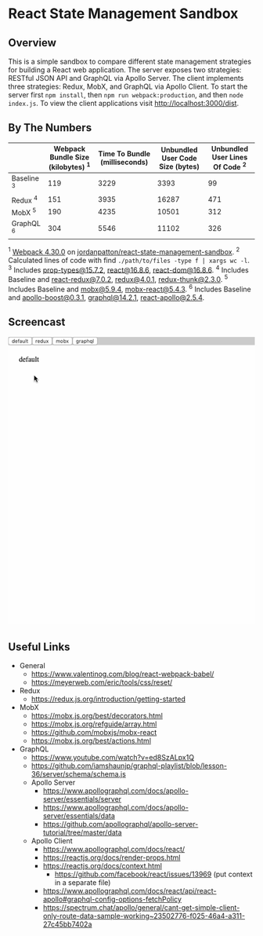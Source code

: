 # React State Management Sandbox

## Overview
This is a simple sandbox to compare different state management strategies for building a
React web application. The server exposes two strategies: RESTful JSON API and GraphQL via
Apollo Server. The client implements three strategies: Redux, MobX, and GraphQL via Apollo
Client. To start the server first `npm install`, then `npm run webpack:production`, and
then `node index.js`. To view the client applications visit
[http://localhost:3000/dist](http://localhost:3000/dist).

## By The Numbers
|                       | Webpack Bundle Size (kilobytes) <sup>1</sup> | Time To Bundle (milliseconds) | Unbundled User Code Size (bytes) | Unbundled User Lines Of Code <sup>2</sup> |
| --------------------- | -------------------------------------------- | ----------------------------- | -------------------------------- | ----------------------------------------- |
| Baseline <sup>3</sup> | 119                                          | 3229                          | 3393                             | 99                                        |
| Redux <sup>4</sup>    | 151                                          | 3935                          | 16287                            | 471                                       |
| MobX <sup>5</sup>     | 190                                          | 4235                          | 10501                            | 312                                       |
| GraphQL <sup>6</sup>  | 304                                          | 5546                          | 11102                            | 326                                       |
<sup>1</sup> [Webpack 4.30.0](https://github.com/webpack/webpack) on [jordanpatton/react-state-management-sandbox](https://github.com/jordanpatton/react-state-management-sandbox).
<sup>2</sup> Calculated lines of code with find `./path/to/files -type f | xargs wc -l`.
<sup>3</sup> Includes [prop-types@15.7.2](https://github.com/facebook/prop-types), [react@16.8.6](https://github.com/facebook/react), [react-dom@16.8.6](https://github.com/facebook/react/tree/master/packages/react-dom).
<sup>4</sup> Includes Baseline and [react-redux@7.0.2](https://github.com/reduxjs/react-redux), [redux@4.0.1](https://github.com/reduxjs/redux), [redux-thunk@2.3.0](https://github.com/reduxjs/redux-thunk).
<sup>5</sup> Includes Baseline and [mobx@5.9.4](https://github.com/mobxjs/mobx), [mobx-react@5.4.3](https://github.com/mobxjs/mobx-react).
<sup>6</sup> Includes Baseline and [apollo-boost@0.3.1](https://github.com/apollographql/apollo-client/tree/master/packages/apollo-boost), [graphql@14.2.1](https://github.com/graphql/graphql-js), [react-apollo@2.5.4](https://github.com/apollographql/react-apollo).

## Screencast
![screencast](documentation/react-state-management-sandbox-1.gif)

## Useful Links
- General
  - https://www.valentinog.com/blog/react-webpack-babel/
  - https://meyerweb.com/eric/tools/css/reset/
- Redux
  - https://redux.js.org/introduction/getting-started
- MobX
  - https://mobx.js.org/best/decorators.html
  - https://mobx.js.org/refguide/array.html
  - https://github.com/mobxjs/mobx-react
  - https://mobx.js.org/best/actions.html
- GraphQL
  - https://www.youtube.com/watch?v=ed8SzALpx1Q
  - https://github.com/iamshaunjp/graphql-playlist/blob/lesson-36/server/schema/schema.js
  - Apollo Server
    - https://www.apollographql.com/docs/apollo-server/essentials/server
    - https://www.apollographql.com/docs/apollo-server/essentials/data
    - https://github.com/apollographql/apollo-server-tutorial/tree/master/data
  - Apollo Client
    - https://www.apollographql.com/docs/react/
    - https://reactjs.org/docs/render-props.html
    - https://reactjs.org/docs/context.html
      - https://github.com/facebook/react/issues/13969 (put context in a separate file)
    - https://www.apollographql.com/docs/react/api/react-apollo#graphql-config-options-fetchPolicy
    - https://spectrum.chat/apollo/general/cant-get-simple-client-only-route-data-sample-working~23502776-f025-46a4-a311-27c45bb7402a
